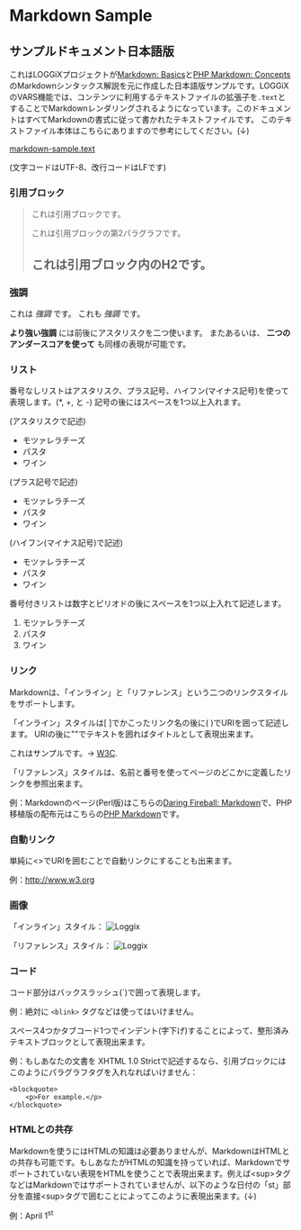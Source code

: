Markdown Sample
=======================


サンプルドキュメント日本語版
-----------------------

これはLOGGiXプロジェクトが[Markdown: Basics][2]と[PHP Markdown: Concepts][4]のMarkdownシンタックス解説を元に作成した日本語版サンプルです。LOGGiXのVARS機能では、コンテンツに利用するテキストファイルの拡張子を`.text`とすることでMarkdownレンダリングされるようになっています。このドキュメントはすべてMarkdownの書式に従って書かれたテキストファイルです。 このテキストファイル本体はこちらにありますので参考にしてください。(↓)

[markdown-sample.text](http://tkns.homelinux.net/modules/manual/ja/data/markdown-sample.text)

(文字コードはUTF-8、改行コードはLFです)


### 引用ブロック ###

> これは引用ブロックです。
> 
> これは引用ブロックの第2パラグラフです。
>
> ## これは引用ブロック内のH2です。

### 強調 ###

これは *強調* です。
これも _強調_ です。

 **より強い強調** には前後にアスタリスクを二つ使います。
またあるいは、 __二つのアンダースコアを使って__ も同様の表現が可能です。

### リスト ###

番号なしリストはアスタリスク、プラス記号、ハイフン(マイナス記号)を使って表現します。(*, +, と -)
記号の後にはスペースを1つ以上入れます。

(アスタリスクで記述)

*   モツァレラチーズ
*   パスタ
*   ワイン

(プラス記号で記述)

+   モツァレラチーズ
+   パスタ
+   ワイン

(ハイフン(マイナス記号)で記述)

-   モツァレラチーズ
-   パスタ
-   ワイン

番号付きリストは数字とピリオドの後にスペースを1つ以上入れて記述します。

1.   モツァレラチーズ
2.   パスタ
3.   ワイン

### リンク ###

Markdownは、「インライン」と「リファレンス」という二つのリンクスタイルをサポートします。

「インライン」スタイルは[ ]でかこったリンク名の後に( )でURIを囲って記述します。
URIの後に""でテキストを囲ればタイトルとして表現出来ます。

これはサンプルです。→ [W3C](http://www.w3.org/ "W3Cのトップページ").

「リファレンス」スタイルは、名前と番号を使ってページのどこかに定義したリンクを参照出来ます。

例：Markdownのページ(Perl版)はこちらの[Daring Fireball: Markdown][1]で、PHP移植版の配布元はこちらの[PHP Markdown][3]です。


[1]: http://daringfireball.net/projects/markdown/  "Daring Fireball: Markdown"
[2]: http://daringfireball.net/projects/markdown/basics "Markdown: Basics"
[3]: http://www.michelf.com/projects/php-markdown/  "PHP Markdown"
[4]: http://www.michelf.com/projects/php-markdown/concepts/  "PHP Markdown: Concepts"

### 自動リンク ###

単純に&lt;&gt;でURIを囲むことで自動リンクにすることも出来ます。

例：<http://www.w3.org>

### 画像 ###

「インライン」スタイル：
![Loggix](http://tkns.homelinux.net/theme/images/loggix-logo.png "Loggix")

「リファレンス」スタイル：
![Loggix][loggix_icon]

[loggix_icon]: http://tkns.homelinux.net/theme/images/loggix-logo.png "Loggix"

### コード ###

コード部分はバックスラッシュ(`)で囲って表現します。

例：絶対に `<blink>` タグなどは使ってはいけません。

スペース4つかタブコード1つでインデント(字下げ)することによって、整形済みテキストブロックとして表現出来ます。

例：もしあなたの文書を XHTML 1.0 Strictで記述するなら、引用ブロックには
このようにパラグラフタグを入れなればいけません：

    <blockquote>
        <p>For example.</p>
    </blockquote>

### HTMLとの共存 ###

Markdownを使うにはHTMLの知識は必要ありませんが、MarkdownはHTMLとの共存も可能です。もしあなたがHTMLの知識を持っていれば、Markdownでサポートされていない表現をHTMLを使うことで表現出来ます。例えば&lt;sup&gt;タグなどはMarkdownではサポートされていませんが、以下のような日付の「st」部分を直接&lt;sup&gt;タグで囲むことによってこのように表現出来ます。(↓)

例：April 1<sup>st</sup>